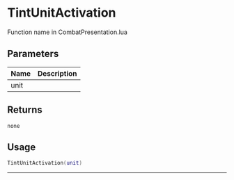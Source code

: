 # TintUnitActivation

Function name in CombatPresentation.lua

## Parameters

| Name | Description |
| ---- | ----------- |
| unit |             |

## Returns

`none`

## Usage

```lua
TintUnitActivation(unit)
```

---
